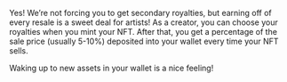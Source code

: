 Yes! We’re not forcing you to get secondary royalties, but earning off of every resale is a sweet deal for artists! As a creator, you can choose your royalties when you mint your NFT. After that, you get a percentage of the sale price (usually 5-10%) deposited into your wallet every time your NFT sells.

Waking up to new assets in your wallet is a nice feeling!
